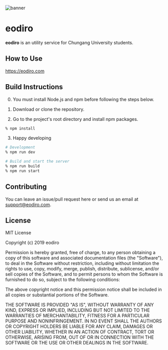 ![banner](https://user-images.githubusercontent.com/19797697/62412275-ebaf3f80-b63a-11e9-8363-5d226ad57351.png)

# eodiro

**eodiro** is an utility service for Chungang University students.

## How to Use

https://eodiro.com

## Build Instructions

0. You must install Node.js and npm before following the steps below.

1. Download or clone the repository.

1. Go to the project's root directory and install npm packages.

```zsh
% npm install
```

3. Happy developing

```zsh
# Development
% npm run dev
```

```zsh
# Build and start the server
% npm run build
% npm run start
```

## Contributing

You can leave an issue/pull request here or send us an email at support@eodiro.com.

## License

MIT License

Copyright (c) 2019 eodiro

Permission is hereby granted, free of charge, to any person obtaining a copy
of this software and associated documentation files (the "Software"), to deal
in the Software without restriction, including without limitation the rights
to use, copy, modify, merge, publish, distribute, sublicense, and/or sell
copies of the Software, and to permit persons to whom the Software is
furnished to do so, subject to the following conditions:

The above copyright notice and this permission notice shall be included in all
copies or substantial portions of the Software.

THE SOFTWARE IS PROVIDED "AS IS", WITHOUT WARRANTY OF ANY KIND, EXPRESS OR
IMPLIED, INCLUDING BUT NOT LIMITED TO THE WARRANTIES OF MERCHANTABILITY,
FITNESS FOR A PARTICULAR PURPOSE AND NONINFRINGEMENT. IN NO EVENT SHALL THE
AUTHORS OR COPYRIGHT HOLDERS BE LIABLE FOR ANY CLAIM, DAMAGES OR OTHER
LIABILITY, WHETHER IN AN ACTION OF CONTRACT, TORT OR OTHERWISE, ARISING FROM,
OUT OF OR IN CONNECTION WITH THE SOFTWARE OR THE USE OR OTHER DEALINGS IN THE
SOFTWARE.
